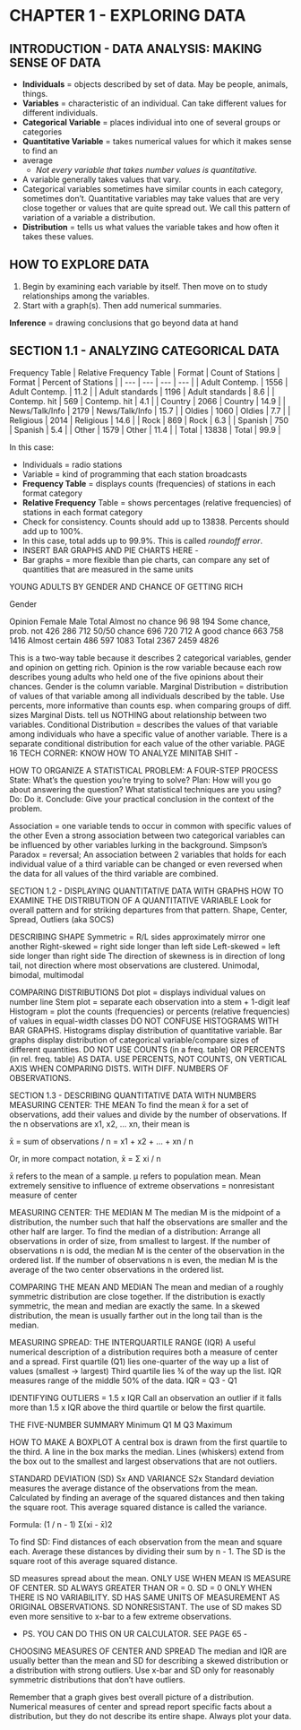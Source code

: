 CHAPTER 1 - EXPLORING DATA
==========================


INTRODUCTION - DATA ANALYSIS: MAKING SENSE OF DATA
--------------------------------------------------

- **Individuals** = objects described by set of data. May be people, animals, things.
- **Variables** = characteristic of an individual. Can take different values for different individuals.
- **Categorical Variable** = places individual into one of several groups or categories
- **Quantitative Variable** = takes numerical values for which it makes sense to find an 
- average
    - *Not every variable that takes number values is quantitative.*
- A variable generally takes values that vary.
- Categorical variables sometimes have similar counts in each category, sometimes don’t. Quantitative variables may take values that are very close together or values that are quite spread out. We call this pattern of variation of a variable a distribution.
- **Distribution** = tells us what values the variable takes and how often it takes these values.


HOW TO EXPLORE DATA
-------------------
1. Begin by examining each variable by itself. Then move on to study relationships among the variables.
2. Start with a graph(s). Then add numerical summaries.

**Inference** = drawing conclusions that go beyond data at hand

SECTION 1.1 - ANALYZING CATEGORICAL DATA
----------------------------------------

Frequency Table | Relative Frequency Table
| Format | Count of Stations | Format | Percent of Stations |
| --- | --- | --- | --- |
| Adult Contemp. | 1556 | Adult Contemp. | 11.2 |
| Adult standards | 1196 | Adult standards | 8.6 |
| Contemp. hit | 569 | Contemp. hit | 4.1 |
| Country | 2066 | Country | 14.9 |
| News/Talk/Info | 2179 | News/Talk/Info | 15.7 |
| Oldies | 1060 | Oldies | 7.7 |
| Religious | 2014 | Religious | 14.6 |
| Rock | 869 | Rock | 6.3 |
| Spanish | 750 | Spanish | 5.4 |
| Other | 1579 | Other | 11.4 |
| Total | 13838 | Total | 99.9 |


In this case:
- Individuals = radio stations
- Variable = kind of programming that each station broadcasts
- **Frequency Table** = displays counts (frequencies) of stations in each format category
- **Relative Frequency** Table = shows percentages (relative frequencies) of stations in each format category
- Check for consistency. Counts should add up to 13838. Percents should add up to 100%.
- In this case, total adds up to 99.9%. This is called *roundoff error*.
- INSERT BAR GRAPHS AND PIE CHARTS HERE - 
- Bar graphs = more flexible than pie charts, can compare any set of quantities that are measured in the same units


YOUNG ADULTS BY GENDER AND CHANCE OF GETTING RICH


Gender


Opinion
Female
Male
Total
Almost no chance 
96
98
194
Some chance, prob. not
426
286
712
50/50 chance
696
720
712
A good chance
663
758
1416
Almost certain
486
597
1083
Total
2367
2459
4826


This is a two-way table because it describes 2 categorical variables, gender and opinion on getting rich. Opinion is the row variable because each row describes young adults who held one of the five opinions about their chances. Gender is the column variable. 
Marginal Distribution = distribution of values of that variable among all individuals described by the table.
Use percents, more informative than counts esp. when comparing groups of diff. sizes 
Marginal Dists. tell us NOTHING about relationship between two variables.
Conditional Distribution = describes the values of that variable among individuals who have a specific value of another variable. There is a separate conditional distribution for each value of the other variable.
PAGE 16 TECH CORNER: KNOW HOW TO ANALYZE MINITAB SHIT - 


HOW TO ORGANIZE A STATISTICAL PROBLEM: A FOUR-STEP PROCESS
State: What’s the question you’re trying to solve?
Plan: How will you go about answering the question? What statistical techniques are you using?
Do: Do it.
Conclude: Give your practical conclusion in the context of the problem.


Association = one variable tends to occur in common with specific values of the other
Even a strong association between two categorical variables can be influenced by other variables lurking in the background.
Simpson’s Paradox = reversal; An association between 2 variables that holds for each individual value of a third variable can be changed or even reversed when the data for all values of the third variable are combined.


SECTION 1.2 - DISPLAYING QUANTITATIVE DATA WITH GRAPHS
HOW TO EXAMINE THE DISTRIBUTION OF A QUANTITATIVE VARIABLE
Look for overall pattern and for striking departures from that pattern.
Shape, Center, Spread, Outliers (aka SOCS)


DESCRIBING SHAPE
Symmetric = R/L sides approximately mirror one another
Right-skewed = right side longer than left side
Left-skewed = left side longer than right side
The direction of skewness is in direction of long tail, not direction where most observations are clustered.
Unimodal, bimodal, multimodal


COMPARING DISTRIBUTIONS
Dot plot = displays individual values on number line
Stem plot = separate each observation into a stem + 1-digit leaf
Histogram = plot the counts (frequencies) or percents (relative frequencies) of values in equal-width classes
DO NOT CONFUSE HISTOGRAMS WITH BAR GRAPHS. 
Histograms display distribution of quantitative variable.
Bar graphs display distribution of categorical variable/compare sizes of different quantities. 
DO NOT USE COUNTS (in a freq. table) OR PERCENTS (in rel. freq. table) AS DATA.
USE PERCENTS, NOT COUNTS, ON VERTICAL AXIS WHEN COMPARING DISTS. WITH DIFF. NUMBERS OF OBSERVATIONS.


SECTION 1.3 - DESCRIBING QUANTITATIVE DATA WITH NUMBERS
MEASURING CENTER: THE MEAN
To find the mean x̄ for a set of observations, add their values and divide by the number of observations. If the n observations are x1, x2, … xn, their mean is


x̄ = sum of observations / n = x1 + x2 + … + xn / n


Or, in more compact notation,
x̄ = Σ xi / n


x̄ refers to the mean of a sample. μ refers to population mean. 
Mean extremely sensitive to influence of extreme observations = nonresistant measure of center


MEASURING CENTER: THE MEDIAN M
The median M is the midpoint of a distribution, the number such that half the observations are smaller and the other half are larger. To find the median of a distribution:
Arrange all observations in order of size, from smallest to largest.
If the number of observations n is odd, the median M  is the center of the observation in the ordered list.
If the number of observations n is even, the median M is the average of the two center observations in the ordered list.


COMPARING THE MEAN AND MEDIAN
The mean and median of a roughly symmetric distribution are close together. If the distribution is exactly symmetric, the mean and median are exactly the same. In a skewed distribution, the mean is usually farther out in the long tail than is the median.


MEASURING SPREAD: THE INTERQUARTILE RANGE (IQR)
A useful numerical description of a distribution requires both a measure of center and a spread.
First quartile (Q1) lies one-quarter of the way up a list of values (smallest → largest)
Third quartile lies ¾ of the way up the list. 
IQR measures range of the middle 50% of the data.
IQR = Q3 - Q1 


IDENTIFYING OUTLIERS = 1.5 x IQR 
Call an observation an outlier if it falls more than 1.5 x IQR above the third quartile or below the first quartile.


THE FIVE-NUMBER SUMMARY
Minimum
Q1
M
Q3
Maximum




HOW TO MAKE A BOXPLOT
A central box is drawn from the first quartile to the third.
A line in the box marks the median.
Lines (whiskers) extend from the box out to the smallest and largest observations that are not outliers.




STANDARD DEVIATION (SD) Sx AND VARIANCE S2x
Standard deviation measures the average distance of the observations from the mean. Calculated by finding an average of the squared distances and then taking the square root. This average squared distance is called the variance.


Formula: (1 / n - 1) Σ(xi - x̄)2


To find SD:
Find distances of each observation from the mean and square each.
Average these distances by dividing their sum by n - 1.
The SD is the square root of this average squared distance.


SD measures spread about the mean. ONLY USE WHEN MEAN IS MEASURE OF CENTER.
SD ALWAYS GREATER THAN OR = 0. SD = 0 ONLY WHEN THERE IS NO VARIABILITY.
SD HAS SAME UNITS OF MEASUREMENT AS ORIGINAL OBSERVATIONS.
SD NONRESISTANT.
The use of SD makes SD even more sensitive to x-bar to a few extreme observations.
- PS. YOU CAN DO THIS ON UR CALCULATOR. SEE PAGE 65 - 


CHOOSING MEASURES OF CENTER AND SPREAD
The median and IQR are usually better than the mean and SD for describing a skewed distribution or a distribution with strong outliers. Use x-bar and SD only for reasonably symmetric distributions that don’t have outliers.


Remember that a graph gives best overall picture of a distribution. Numerical measures of center and spread report specific facts about a distribution, but they do not describe its entire shape. Always plot your data.






